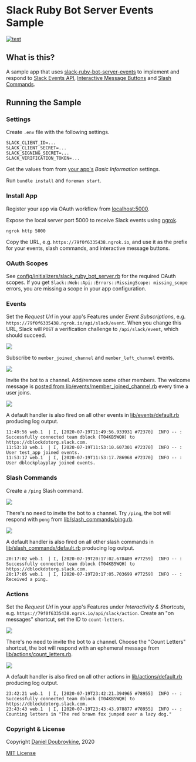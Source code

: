 Slack Ruby Bot Server Events Sample
===================================

[![test](https://github.com/slack-ruby/slack-ruby-bot-server-events-sample/actions/workflows/test.yml/badge.svg)](https://github.com/slack-ruby/slack-ruby-bot-server-events-sample/actions/workflows/test.yml)

## What is this?

A sample app that uses [slack-ruby-bot-server-events](https://github.com/slack-ruby/slack-ruby-bot-server-events) to implement and respond to [Slack Events API](https://api.slack.com/events-api), [Interactive Message Buttons](https://api.slack.com/legacy/message-buttons) and [Slash Commands](https://api.slack.com/interactivity/slash-commands).

## Running the Sample

### Settings

Create `.env` file with the following settings.

```
SLACK_CLIENT_ID=...
SLACK_CLIENT_SECRET=...
SLACK_SIGNING_SECRET=...
SLACK_VERIFICATION_TOKEN=...
```

Get the values from from [your app's](https://api.slack.com/apps) _Basic Information_ settings.

Run `bundle install` and `foreman start`.

### Install App

Register your app via OAuth workflow from [localhost:5000](http://localhost:5000).

Expose the local server port 5000 to receive Slack events using [ngrok](https://ngrok.com).

```
ngrok http 5000
```

Copy the URL, e.g. `https://79f0f6335438.ngrok.io`, and use it as the prefix for your events, slash commands, and interactive message buttons.

### OAuth Scopes

See [config/initializers/slack_ruby_bot_server.rb](config/initializers/slack_ruby_bot_server.rb) for the required OAuth scopes. If you get `Slack::Web::Api::Errors::MissingScope: missing_scope` errors, you are missing a scope in your app configuration.

### Events

Set the _Request Url_ in your app's Features under _Event Subscriptions_, e.g. `https://79f0f6335438.ngrok.io/api/slack/event`. When you change this URL, Slack will `POST` a verification challenge to `/api/slack/event`, which should succeed.

![](screenshots/events.png)

Subscribe to `member_joined_channel` and `member_left_channel` events.

![](screenshots/events-subscribe.png)

Invite the bot to a channel. Add/remove some other members. The welcome message is [posted from lib/events/member_joined_channel.rb](lib/events/member_joined_channel.rb) every time a user joins.

![](screenshots/events-demo.gif)

A default handler is also fired on all other events in [lib/events/default.rb](lib/events/default.rb) producing log output.

```
11:49:56 web.1  | I, [2020-07-19T11:49:56.933931 #72370]  INFO -- : Successfully connected team dblock (T04KB5WQH) to https://dblockdotorg.slack.com.
11:53:10 web.1  | I, [2020-07-19T11:53:10.607301 #72370]  INFO -- : User test_app joined events.
11:53:17 web.1  | I, [2020-07-19T11:53:17.786968 #72370]  INFO -- : User dblockplayplay joined events.
```

### Slash Commands

Create a `/ping` Slash command.

![](screenshots/slash-commands-ping.png)

There's no need to invite the bot to a channel. Try `/ping`, the bot will respond with `pong` from [lib/slash_commands/ping.rb](lib/slash_commands/ping.rb).

![](screenshots/slash-commands-demo.gif)

A default handler is also fired on all other slash commands in [lib/slash_commands/default.rb](lib/slash_commands/default.rb) producing log output.

```
20:17:02 web.1  | I, [2020-07-19T20:17:02.678409 #77259]  INFO -- : Successfully connected team dblock (T04KB5WQH) to https://dblockdotorg.slack.com.
20:17:05 web.1  | I, [2020-07-19T20:17:05.703699 #77259]  INFO -- : Received a ping.
```

### Actions

Set the _Request Url_ in your app's Features under _Interactivity & Shortcuts_, e.g. `https://79f0f6335438.ngrok.io/api/slack/action`. Create an "on messages" shortcut, set the ID to `count-letters`.

![](screenshots/actions-create.png)

There's no need to invite the bot to a channel. Choose the "Count Letters" shortcut, the bot will respond with an ephemeral message from [lib/actions/count_letters.rb](lib/actions/count_letters.rb).

![](screenshots/actions-demo.gif)

A default handler is also fired on all other actions in [lib/actions/default.rb](lib/actions/default.rb) producing log output.

```
23:42:21 web.1  | I, [2020-07-19T23:42:21.394965 #78955]  INFO -- : Successfully connected team dblock (T04KB5WQH) to https://dblockdotorg.slack.com.
23:43:43 web.1  | I, [2020-07-19T23:43:43.978877 #78955]  INFO -- : Counting letters in "The red brown fox jumped over a lazy dog."
```

### Copyright & License

Copyright [Daniel Doubrovkine](http://code.dblock.org), 2020

[MIT License](LICENSE)
